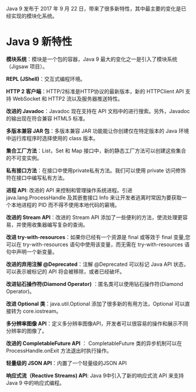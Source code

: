 Java 9 发布于 2017 年 9 月 22 日，带来了很多新特性，其中最主要的变化是已经实现的模块化系统。
# Java 9 新特性
**模块系统**：模块是一个包的容器，Java 9 最大的变化之一是引入了模块系统（Jigsaw 项目）。

**REPL (JShell)**：交互式编程环境。

**HTTP 2 客户端**：HTTP/2标准是HTTP协议的最新版本，新的 HTTPClient API 支持 WebSocket 和 HTTP2 流以及服务器推送特性。

**改进的 Javadoc**：Javadoc 现在支持在 API 文档中的进行搜索。另外，Javadoc 的输出现在符合兼容 HTML5 标准。

**多版本兼容 JAR 包**：多版本兼容 JAR 功能能让你创建仅在特定版本的 Java 环境中运行库程序时选择使用的 class 版本。

**集合工厂方法**：List，Set 和 Map 接口中，新的静态工厂方法可以创建这些集合的不可变实例。

**私有接口方法**：在接口中使用private私有方法。我们可以使用 private 访问修饰符在接口中编写私有方法。

**进程 API**: 改进的 API 来控制和管理操作系统进程。引进 java.lang.ProcessHandle 及其嵌套接口 Info 来让开发者逃离时常因为要获取一个本地进程的 PID 而不得不使用本地代码的窘境。

**改进的 Stream API**：改进的 Stream API 添加了一些便利的方法，使流处理更容易，并使用收集器编写复杂的查询。

**改进 try-with-resources**：如果你已经有一个资源是 final 或等效于 final 变量,您可以在 try-with-resources 语句中使用该变量，而无需在 try-with-resources 语句中声明一个新变量。

**改进的弃用注解 @Deprecated**：注解 @Deprecated 可以标记 Java API 状态，可以表示被标记的 API 将会被移除，或者已经破坏。

**改进钻石操作符(Diamond Operator)** ：匿名类可以使用钻石操作符(Diamond Operator)。

**改进 Optional 类**：java.util.Optional 添加了很多新的有用方法，Optional 可以直接转为 core.iostream。

**多分辨率图像 API**：定义多分辨率图像API，开发者可以很容易的操作和展示不同分辨率的图像了。

**改进的 CompletableFuture API** ： CompletableFuture 类的异步机制可以在 ProcessHandle.onExit 方法退出时执行操作。

**轻量级的 JSON API**：内置了一个轻量级的JSON API

**响应式流（Reactive Streams) API**: Java 9中引入了新的响应式流 API 来支持 Java 9 中的响应式编程。